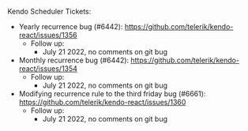 Kendo Scheduler Tickets:

- Yearly recurrence bug (#6442): https://github.com/telerik/kendo-react/issues/1356
  - Follow up:
    - July 21 2022, no comments on git bug
- Monthly recurrence bug (#6442): https://github.com/telerik/kendo-react/issues/1354
  - Follow up:
    - July 21 2022, no comments on git bug
- Modifying recurrence rule to the third friday bug (#6661): https://github.com/telerik/kendo-react/issues/1360
  - Follow up:
    - July 21 2022, no comments on git bug